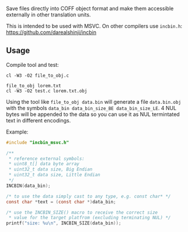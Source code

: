 Save files directly into COFF object format and make them
accessible externally in other translation units.

This is intended to be used with MSVC.
On other compilers use `incbin.h`: https://github.com/darealshinji/incbin

Usage
-----

Compile tool and test:
```
cl -W3 -O2 file_to_obj.c

file_to_obj lorem.txt
cl -W3 -O2 test.c lorem.txt.obj
```

Using the tool like `file_to_obj data.bin` will generate a file `data.bin.obj`
with the symbols `data_bin data_bin_size_BE data_bin_size_LE`.
4 NUL bytes will be appended to the data so you can use it as NUL termintated
text in different encodings.

Example:
``` C
#include "incbin_msvc.h"

/**
 * reference external symbols:
 * uint8_t[] data byte array
 * uint32_t data size, Big Endian
 * uint32_t data size, Little Endian
 */
INCBIN(data_bin);

/* to use the data simply cast to any type, e.g. const char* */
const char *text = (const char *)data_bin;

/* use the INCBIN_SIZE() macro to receive the correct size
 * value for the target platfrom (excluding terminating NUL) */
printf("size: %u\n", INCBIN_SIZE(data_bin));
```
